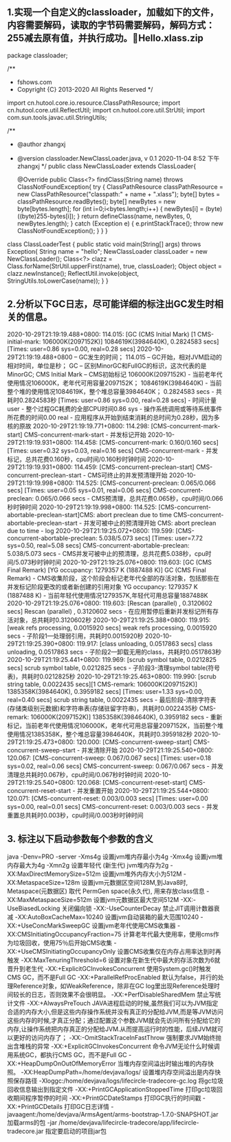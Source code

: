 ## 1.实现一个自定义的classloader，加载如下的文件，内容需要解码，读取的字节码需要解码，解码方式：255减去原有值，并执行成功。📎Hello.xlass.zip
package classloader; 

/**
 * fshows.com
 * Copyright {C} 2013-2020 All Rights Reserved
 */

import cn.hutool.core.io.resource.ClassPathResource;
import cn.hutool.core.util.ReflectUtil;
import cn.hutool.core.util.StrUtil;
import com.sun.tools.javac.util.StringUtils;

/**
 * @author zhangxj
 * @version classloader.NewClassLoader.java, v 0.1 2020-11-04 8:52 下午 zhangxj
 */
public class NewClassLoader extends ClassLoader{

    @Override
    public Class<?> findClass(String name) throws ClassNotFoundException{
        try {
            ClassPathResource classPathResource = new ClassPathResource("classpath:" + name + ".xlass");
            byte[] bytes = classPathResource.readBytes();
            byte[] newBytes = new byte[bytes.length];
            for (int i=0;i<bytes.length;i++) {
                newBytes[i] = (byte)((byte)255-bytes[i]);
            }
            return defineClass(name, newBytes, 0, newBytes.length);
        } catch (Exception e) {
            e.printStackTrace();
            throw new ClassNotFoundException();
        }
    }
}

class ClassLoaderTest {
    public static void main(String[] args) throws Exception{
        String name = "hello";
        NewClassLoader classLoader = new NewClassLoader();
        Class<?> clazz = Class.forName(StrUtil.upperFirst(name), true, classLoader);
        Object object  = clazz.newInstance();
        ReflectUtil.invoke(object, StringUtils.toLowerCase(name));
    }
}


## 2.分析以下GC日志，尽可能详细的标注出GC发生时相关的信息。
2020-10-29T21:19:19.488+0800: 114.015: [GC (CMS Initial Mark) [1 CMS-initial-mark: 106000K(2097152K)] 1084619K(3984640K), 0.2824583 secs] [Times: user=0.86 sys=0.00, real=0.28 secs]
    2020-10-29T21:19:19.488+0800 – GC发生的时间；
    114.015 – GC开始，相对JVM启动的相对时间，单位是秒；
    GC – 区别MinorGC和FullGC的标识，这次代表的是MinorGC;
    CMS Initial Mark – CMS初始标记
    106000K(2097152K) - 当前老年代使用情况106000K，老年代可用容量2097152K；
    1084619K(3984640K) - 当前整个堆的使用情况1084619K，整个堆总容量3984640K；
     0.2824583 secs - 共耗时0.2824583秒
     [Times: user=0.86 sys=0.00, real=0.28 secs] - 时间计量
     user - 整个过程GC耗费的全部CPU时间0.86
     sys - 操作系统调用或等待系统事件所花费的时间0.00
     real - 应用程序从开始到结束消耗的总时间为0.28秒，因为多核的原故 
2020-10-29T21:19:19.771+0800: 114.298: [CMS-concurrent-mark-start]
    CMS-concurrent-mark-start - 并发标记开始
2020-10-29T21:19:19.931+0800: 114.458: [CMS-concurrent-mark: 0.160/0.160 secs] [Times: user=0.32 sys=0.03, real=0.16 secs]
    CMS-concurrent-mark - 并发标记，总共花费0.160秒，cpu时间/0.160秒时钟时间
2020-10-29T21:19:19.931+0800: 114.459: [CMS-concurrent-preclean-start]
    CMS-concurrent-preclean-start - CMS可终止的并发预清理开始
2020-10-29T21:19:19.998+0800: 114.525: [CMS-concurrent-preclean: 0.065/0.066 secs] [Times: user=0.05 sys=0.01, real=0.06 secs]
    CMS-concurrent-preclean: 0.065/0.066 secs - CMS预清理，总共花费0.065秒，cpu时间/0.066秒时钟时间
2020-10-29T21:19:19.998+0800: 114.525: [CMS-concurrent-abortable-preclean-start]CMS: abort preclean due to time 
    CMS-concurrent-abortable-preclean-start - 并发可被中止的预清理开始
    CMS: abort preclean due to time - log
2020-10-29T21:19:25.072+0800: 119.599: [CMS-concurrent-abortable-preclean: 5.038/5.073 secs] [Times: user=7.72 sys=0.50, real=5.08 secs]
    CMS-concurrent-abortable-preclean: 5.038/5.073 secs - CMS并发可被中止的预清理，总共花费5.038秒，cpu时间/5.073秒时钟时间
2020-10-29T21:19:25.076+0800: 119.603: [GC (CMS Final Remark) [YG occupancy: 1279357 K (1887488 K)]
    GC (CMS Final Remark) - CMS收集阶段，这个阶段会标记老年代全部的存活对象，包括那些在并发标记阶段更改的或者新创建的引用对象
    YG occupancy: 1279357 K (1887488 K) - 当前年轻代使用情况1279357K,年轻代可用总容量1887488K
2020-10-29T21:19:25.076+0800: 119.603: [Rescan (parallel) , 0.3120602 secs]
    Rescan (parallel) , 0.3120602 secs - 在应用暂停后重新并发标记所有存活对象，总共耗时0.3120602秒
2020-10-29T21:19:25.388+0800: 119.915: [weak refs processing, 0.0015920 secs]
    weak refs processing, 0.0015920 secs - 子阶段1—处理弱引用，共耗时0.0015920秒
2020-10-29T21:19:25.390+0800: 119.917: [class unloading, 0.0517863 secs]
    class unloading, 0.0517863 secs - 子阶段2—卸载无用的class，共耗时0.0517863秒
2020-10-29T21:19:25.441+0800: 119.969: [scrub symbol table, 0.0212825 secs]
    scrub symbol table, 0.0212825 secs - 子阶段3-清理symbol table(符号表)，共耗时0.0212825秒
2020-10-29T21:19:25.463+0800: 119.990: [scrub string table, 0.0022435 secs][1 CMS-remark: 106000K(2097152K)] 1385358K(3984640K), 0.3959182 secs] [Times: user=1.33 sys=0.00, real=0.40 secs]
    scrub string table, 0.0022435 secs - 最后阶段-清除字符表(存储类级别元数据)和字符串表(存储驻留字符串)，共耗时0.0022435秒
    CMS-remark: 106000K(2097152K)] 1385358K(3984640K), 0.3959182 secs - 重新标记，当前老年代使用情况106000K，老年代可用总容量2097152K，当前整个堆使用情况1385358K，整个堆总容量3984640K，共耗时0.3959182秒
2020-10-29T21:19:25.473+0800: 120.000: [CMS-concurrent-sweep-start]
    CMS-concurrent-sweep-start - 并发清除开始
2020-10-29T21:19:25.540+0800: 120.067: [CMS-concurrent-sweep: 0.067/0.067 secs] [Times: user=0.18 sys=0.02, real=0.06 secs]
    CMS-concurrent-sweep: 0.067/0.067 secs - 并发清理总共耗时0.067秒，cpu时间/0.067秒时钟时间
2020-10-29T21:19:25.540+0800: 120.068: [CMS-concurrent-reset-start]
    CMS-concurrent-reset-start - 并发重置开始
2020-10-29T21:19:25.544+0800: 120.071: [CMS-concurrent-reset: 0.003/0.003 secs] [Times: user=0.00 sys=0.00, real=0.01 secs]
    CMS-concurrent-reset: 0.003/0.003 secs - 并发重置总共耗时0.003秒，cpu时间/0.003秒时钟时间
    
## 3. 标注以下启动参数每个参数的含义
java 
-Denv=PRO 
-server 
-Xms4g 设置jvm堆内存最小为4g
-Xmx4g 设置jvm堆内存最大为4g
-Xmn2g 设置年轻代 (新生代) jvm堆内存为2g
-XX:MaxDirectMemorySize=512m 设置jvm堆外内存大小为512M
-XX:MetaspaceSize=128m 设置jvm元数据区空间128M,到Java8时, Metaspace(元数据区) 取代 PermGen space(永久代), 用来存放class信息
-XX:MaxMetaspaceSize=512m 设置jvm元数据区最大空间512M
-XX:-UseBiasedLocking 关闭偏向锁
-XX:-UseCounterDecay 禁止JIT调用计数器衰减
-XX:AutoBoxCacheMax=10240 设置jvm自动装箱的最大范围10240
-XX:+UseConcMarkSweepGC 设置jvm老年代使用CMS收集器
-XX:CMSInitiatingOccupancyFraction=75 计算老年代最大使用率，使用cms作为垃圾回收，使用75％后开始CMS收集
-XX:+UseCMSInitiatingOccupancyOnly 设置CMS收集仅在内存占用率达到时再触发
-XX:MaxTenuringThreshold=6 设置对象在新生代中最大的存活次数为6就晋升到老生代
-XX:+ExplicitGCInvokesConcurrent 使用System.gc()时触发CMS GC，而不是Full GC
-XX:+ParallelRefProcEnabled 默认为false，并行的处理Reference对象，如WeakReference，除非在GC log里出现Reference处理时间较长的日志，否则效果不会很明显。
-XX:+PerfDisableSharedMem 禁止写统计文件
-XX:+AlwaysPreTouch JAVA进程启动的时候,虽然我们可以为JVM指定合适的内存大小,但是这些内存操作系统并没有真正的分配给JVM,而是等JVM访问这些内存的时候,才真正分配；通过配置这个参数JVM就会先访问所有分配给它的内存,让操作系统把内存真正的分配给JVM.从而提高运行时的性能，后续JVM就可以更好的访问内存了；
-XX:-OmitStackTraceInFastThrow  强制要求JVM始终抛出含堆栈的异常
-XX:+ExplicitGCInvokesConcurrent 命令JVM无论什么时候调用系统GC，都执行CMS GC，而不是Full GC
-XX:+HeapDumpOnOutOfMemoryError  当堆内存空间溢出时输出堆的内存快照。
-XX:HeapDumpPath=/home/devjava/logs/ 设置堆内存空间溢出是内存快照保存路径
-Xloggc:/home/devjava/logs/lifecircle-tradecore-gc.log 将gc垃圾回收信息输出到指定文件
-XX:+PrintGCApplicationStoppedTime 打印gc垃圾回收期间程序暂停的时间
-XX:+PrintGCDateStamps 打印GC执行的时间戳
-XX:+PrintGCDetails 打印GC日志详情
-javaagent:/home/devjava/ArmsAgent/arms-bootstrap-1.7.0-SNAPSHOT.jar 加载arms的包
-jar /home/devjava/lifecircle-tradecore/app/lifecircle-tradecore.jar 指定要启动的项目jar包
